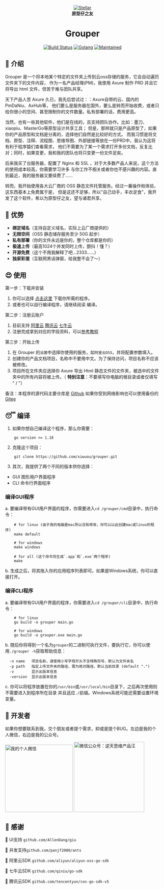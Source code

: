 
<div align="center">
<a href=""><img alt="Stellar" src="https://axure.occo.pro/icon25.png" width="" /></a>
<br/>
<strong> 原型仔之友 </strong>
<h1>Grouper</h1>
</div>
<p align="center">
<a href=""><img alt="Build Status" src="https://circleci.com/gh/stellar/go.svg?style=shield" /></a>
<a href=""><img alt="Golang" src="https://img.shields.io/badge/Made%20with-Go-00ADD8.svg" /></a>
<a href=""><img alt="Maintained" src="https://img.shields.io/badge/Maintained%3F-yes-red.svg" /></a>
</p>

## 🥹 介绍
Grouper 是一个将本地某个特定的文件夹上传到云oss存储的服务，它会自动遍历文件夹下的文件内容，
作为一名产品经理(PM)，我使用 Axure 制作 PRD 并且它将导出 html 文件，但苦于难与团队共享。

天下产品人苦 Axure 久已，我先后尝试过：：Axure自带的云、国内的PmDaNiu、AxHub等，
他们要么是服务器在国外，要么是转而开始收费，或者只给你很小的空间、甚至限制你的文件数量。私有部署的话，费用更高。

当然，也有一些其他软件，他们是在线的，且支持团队协作。比如：墨刀、xiaopiu、MasterGo等原型设计共享工具；
但是，那样就只是产品原型了，如果你的产品原型和文档是分离的，选择他们自然是比较好的方式。
而我习惯是将文档、原型、注释、流程图、思维导图、外部链接等放在一份PRD中，我认为这将有利于程序猿们查看需求，
他们不需要为了某一个需求打开多份文档，反复比对；同时，如果变更，我和我的团队也将只变更一份文件足矣。

后来我买了台服务器，配置了 Nginx 和 SSL ，对于大多数产品人来说，这个方法的使用成本较高，你需要学习许多
与你工作不相关或者你也不感兴趣的内容。直到最近，我的服务器又要续费了……

转而，我开始使用各大云厂商的 OSS 静态文件托管服务。经过一番操作和体验，这东西基本上免费属于是，
但是这还不足够，所以"自己动手，丰衣足食"，我开发了这个软件，希以为原型仔之友，望与诸君共享。

## 🥳 优势
- **绑定域名**（支持自定义域名，实际上云厂商提供的）
- **无限空间**（OSS 静态储存服务至少 50G 起步）
- **私有部署**（你的文件永远是你的，整个仓库都是你的）
- **极速上传**（最高1024个并发同时上传，颤抖！懂？）
- **开源免费**（这个不用我解释了吧...2333......）
- **独家彩蛋**（互联网黑话弹窗，给我整不会了～）

## 😍 使用
第一步：下载并安装
1. 你可以选择 [点击这里](https://github.com/xiwuou/grouper/releases/tag/v1.0.0-beta) 下载你所需的程序。
2. 或者也可以自行编译程序，请继续阅读 编译。

第二步：注册云账户
1. 目前支持 [阿里云](https://www.aliyun.com) [腾讯云](https://cloud.tencent.com) [七牛云](https://www.qiniu.com) 
2. 注册完成拿到对应的字段资料，可以[参考教程]()

第三步：开始上传
1. 在 Grouper 的`设置`中选择你使用的服务，如`阿里云OSS`，并将配置参数填入。
2. 创建你的产品文档项目，名称中不要用中文。为了保持访问，项目名称不应该被修改。
3. 项目所在文件夹应选择你 Axure 导出 Html 静态文件的文件夹，被选中的文件夹中的所有内容将被上传。（ **特别注意**：不要填写你电脑的根目录或者仅填写 " / "）

备注：本程序的源代码主要仓库是 [Github](https://github.com/xiwuou/grouper) 
如果你受到网络影响也可以使用备份的 [Gitee](https://gitee.com/xiwuou/grouper) 

## 😴 编译
1. 如果你想自己编译这个程序，那么你需要：
```text
    go version >= 1.18
```
2. 克隆这个项目：
```text
    git clone https://github.com/xiwuou/grouper.git
```
3. 其次，我提供了两个不同的版本供你选择：
- GUI 图形用户界面程序
- CLI 命令行界面程序

### 编译GUI程序
a. 要编译带有GUI用户界面的程序，你需要进入`cd /grouper/cmd`目录中，执行命令：
```shell
    # for linux (由于我的电脑是mac所以没有修改，你可以以此创建mac或linux的程序)
    make default
    
    # for windows
    make windows
    
    # for all (这个命令将生成`.app`和`.exe`两个程序)
    make
```
b. 生成之后，将其拖入你的应用程序列表即可。如果是Windows系统，你可以直接打开。

### 编译CLI程序
a. 要编译带有GUI用户界面的程序，你需要进入`cd /grouper/cli`目录中，执行命令：
```shell
    # for linux
    go build -o grouper main.go
    
    # for windows
    go build -o grouper.exe main.go
```
b. 随后你将得到一个名为`grouper`的二进制可执行文件，要执行它，你可以使用`./grouper -h`获取帮助信息：
```text
  -n name   项目名称，请使用小写字母开头不含特殊符号，默认为文件夹名
  -p path   指定上传文件夹的路径，需为绝对路径，默认当前目录 (default ".")
  -v        显示出版本信息
  -version  显示出版本信息
```
c. 你可以将程序放置在你的`/usr/bin`或`/usr/local/bin`目录下，之后再次使用则不需要进入到程序所在目录
并且适应`./`前缀。Windows系统可能还需要设置环境变量。

## 🥴 开发者
如果你想要联系到我，交个朋友或者提个需求，抑或是提个BUG。左边是我的个人微信，右边是我的公众号。

<img src="https://axure.occo.pro/pm_xiwu.png" width="220" alt="我的个人微信"/> <img src="https://axure.occo.pro/pmgouzi.jpg" width="229" alt="微信公众号：逆天思维产品汪"/>

## 🫡 感谢
🙏 UI支持 `github.com/AllenDang/giu` 

🙏 并发支持`github.com/panjf2000/ants`

🙏 阿里云SDK `github.com/aliyun/aliyun-oss-go-sdk`

🙏 七牛云SDK `github.com/qiniu/go-sdk`

🙏 腾讯云SDK `github.com/tencentyun/cos-go-sdk-v5`

